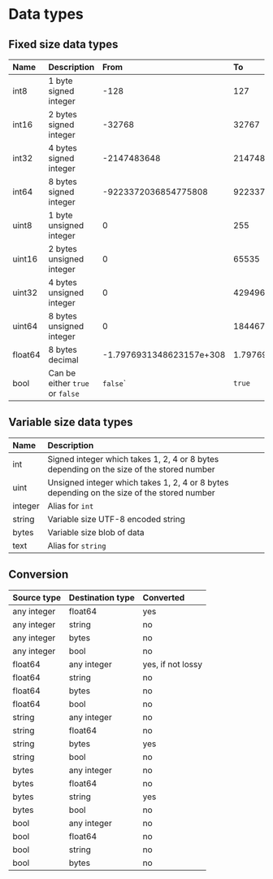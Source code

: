 # Data types

## Fixed size data types

| Name | Description | From | To |
| :--- | :--- | :--- | :--- |
| int8 | 1 byte signed integer | -128 | 127 |
| int16 | 2 bytes signed integer | -32768 | 32767 |
| int32 | 4 bytes signed integer | -2147483648 | 2147483647 |
| int64 | 8 bytes signed integer | -9223372036854775808 | 9223372036854775807 |
| uint8 | 1 byte unsigned integer | 0 | 255 |
| uint16 | 2 bytes unsigned integer | 0 | 65535 |
| uint32 | 4 bytes unsigned integer | 0 | 4294967295 |
| uint64 | 8 bytes unsigned integer | 0 | 18446744073709551615 |
| float64 | 8 bytes decimal | -1.7976931348623157e+308 | 1.7976931348623157e+308 |
| bool | Can be either `true` or `false` | `false`\` | `true` |

## Variable size data types

| Name | Description |
| :--- | :--- |
| int | Signed integer which takes 1, 2, 4 or 8 bytes depending on the size of the stored number |
| uint | Unsigned integer which takes 1, 2, 4 or 8 bytes depending on the size of the stored number |
| integer | Alias for `int` |
| string | Variable size UTF-8 encoded string |
| bytes | Variable size blob of data |
| text | Alias for `string` |

## Conversion

| Source type | Destination type | Converted |
| :--- | :--- | :--- |
| any integer | float64 | yes |
| any integer | string | no |
| any integer | bytes | no |
| any integer | bool | no |
| float64 | any integer | yes, if not lossy |
| float64 | string | no |
| float64 | bytes | no |
| float64 | bool | no |
| string | any integer | no |
| string | float64 | no |
| string | bytes | yes |
| string | bool | no |
| bytes | any integer | no |
| bytes | float64 | no |
| bytes | string | yes |
| bytes | bool | no |
| bool | any integer | no |
| bool | float64 | no |
| bool | string | no |
| bool | bytes | no |

